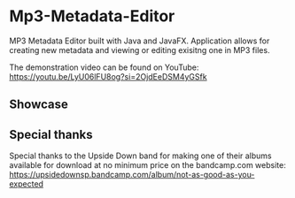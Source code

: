 # Mp3-Metadata-Editor
MP3 Metadata Editor built with Java and JavaFX. Application allows for creating new metadata and viewing or editing exisitng one in MP3 files.

The demonstration video can be found on YouTube: https://youtu.be/LyU06lFU8og?si=2OjdEeDSM4yGSfk

## Showcase

## Special thanks
Special thanks to the Upside Down band for making one of their albums available for download at no minimum price on the bandcamp.com website:
https://upsidedownsp.bandcamp.com/album/not-as-good-as-you-expected
